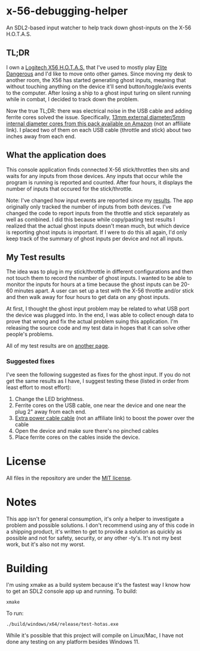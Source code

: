 # x-56-debugging-helper
An SDL2-based input watcher to help track down ghost-inputs on the X-56 H.O.T.A.S.

## TL;DR
I own a [Logitech X56 H.O.T.A.S.](https://www.logitechg.com/en-us/products/space/x56-space-flight-vr-simulator-controller.html) that I've used to mostly play [Elite Dangerous](https://www.elitedangerous.com/) and I'd like to move onto other games.  Since moving my desk to another room, the X56 has started generating ghost inputs, meaning that without touching anything on the device it'll send button/toggle/axis events to the computer.  After losing a ship to a ghost input turing on silent running while in combat, I decided to track down the problem.

Now the true TL;DR: there was electrical noise in the USB cable and adding ferrite cores solved the issue. Specifically, [13mm external diameter/5mm internal diameter cores from this pack available on Amazon](https://www.amazon.com/gp/product/B00V4MMIBW) (not an affiliate link).  I placed two of them on each USB cable (throttle and stick) about two inches away from each end.

## What the application does
This console application finds connected X-56 stick/throttles then sits and waits for any inputs from those devices.  Any inputs that occur while the program is running is reported and counted.  After four hours, it displays the number of inputs that occured for the stick/throttle.

Note: I've changed how input events are reported since my [results](test_results.md). The app originally only tracked the number of inputs from both devices. I've changed the code to report inputs from the throttle and stick separately as well as combined.  I did this because while copy/pasting test results I realized that the actual ghost inputs doesn't mean much, but which device is reporting ghost inputs is important.  If I were to do this all again, I'd only keep track of the summary of ghost inputs per device and not all inputs.

## My Test results

The idea was to plug in my stick/throttle in different configurations and then not touch them to record the number of ghost inputs. I wanted to be able to monitor the inputs for hours at a time because the ghost inputs can be 20-60 minutes apart.  A user can set up a test with the X-56 throttle and/or stick and then walk away for four hours to get data on any ghost inputs.

At first, I thought the ghost input problem may be related to what USB port the device was plugged into.  In the end, I was able to collect enough data to prove that wrong and fix the actual problem suing this application.  I'm releasing the source code and my test data in hopes that it can solve other people's problems.

All of my test results are on [another page](test_results.md).

### Suggested fixes
I've seen the following suggested as fixes for the ghost input.  If you do not get the same results as I have, I suggest testing these (listed in order from least effort to most effort):

1. Change the LED brightness.
2. Ferrite cores on the USB cable, one near the device and one near the plug 2" away from each end.
3. [Extra power cable cable](https://www.amazon.com/gp/product/B06ZY98462) (not an affiliate link) to boost the power over the cable
4. Open the device and make sure there's no pinched cables
5. Place ferrite cores on the cables inside the device.

# License
All files in the repository are under the [MIT license](LICENSE).

# Notes
This app isn't for general consumption, it's only a helper to investigate a problem and possible solutions.  I don't recommend using any of this code in a shipping product, it's written to get to provide a solution as quickly as possible and not for safety, security, or any other -ty's.  It's not my best work, but it's also not my worst.

# Building
I'm using xmake as a build system because it's the fastest way I know how to get an SDL2 console app up and running.  To build:

`xmake`

To run:

`./build/windows/x64/release/test-hotas.exe`

While it's possible that this project will compile on Linux/Mac, I have not done any testing on any platform besides Windows 11.